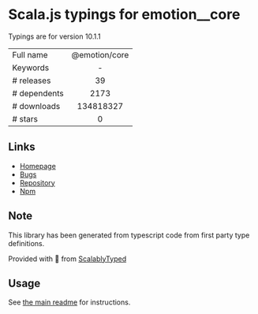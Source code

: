 
# Scala.js typings for emotion__core

Typings are for version 10.1.1



|                    |                 |
| ------------------ | :-------------: |
| Full name          | @emotion/core |
| Keywords           | - |
| # releases         | 39 |
| # dependents       | 2173 |
| # downloads        | 134818327 |
| # stars            | 0 |

## Links
- [Homepage](https://github.com/emotion-js/emotion#readme)
- [Bugs](https://github.com/emotion-js/emotion/issues)
- [Repository](https://github.com/emotion-js/emotion)
- [Npm](https://www.npmjs.com/package/%40emotion%2Fcore)
    


## Note
This library has been generated from typescript code from first party type definitions.

Provided with :purple_heart: from [ScalablyTyped](https://github.com/oyvindberg/ScalablyTyped)

## Usage
See [the main readme](../../readme.md) for instructions.


